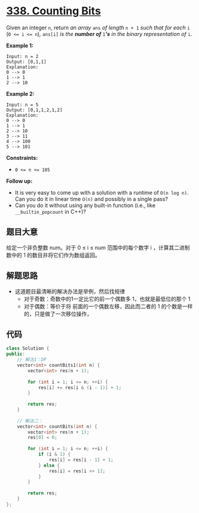 # [338. Counting Bits](https://leetcode.com/problems/counting-bits/)

Given an integer `n`, return *an array* `ans` *of length* `n + 1` *such that for each* `i` (`0 <= i <= n`)*,* `ans[i]` *is the **number of*** `1`***'s** in the binary representation of* `i`.

 

**Example 1:**

```
Input: n = 2
Output: [0,1,1]
Explanation:
0 --> 0
1 --> 1
2 --> 10
```

**Example 2:**

```
Input: n = 5
Output: [0,1,1,2,1,2]
Explanation:
0 --> 0
1 --> 1
2 --> 10
3 --> 11
4 --> 100
5 --> 101
```

 

**Constraints:**

- `0 <= n <= 105`

 

**Follow up:**

- It is very easy to come up with a solution with a runtime of `O(n log n)`. Can you do it in linear time `O(n)` and possibly in a single pass?
- Can you do it without using any built-in function (i.e., like `__builtin_popcount` in C++)?

## 题目大意

给定一个非负整数 num。对于 0 ≤ i ≤ num 范围中的每个数字 i ，计算其二进制数中的 1 的数目并将它们作为数组返回。

## 解题思路

* 这道题目最清晰的解决办法是举例，然后找规律
  * 对于奇数：奇数中的1一定比它的前一个偶数多 1，也就是最低位的那个 1
  * 对于偶数：等价于将 前面的一个偶数左移，因此而二者的 1 的个数是一样的，只是做了一次移位操作，

## 代码

````c++
class Solution {
public:
    // 解法1：DP
    vector<int> countBits1(int n) {
        vector<int> res(n + 1);
        
        for (int i = 1; i <= n; ++i) {
            res[i] += res[i & (i - 1)] + 1;
        }
        
        return res;
    }
    
    // 解法二：     
    vector<int> countBits(int n) {
        vector<int> res(n + 1);
        res[0] = 0;
        
        for (int i = 1; i <= n; ++i) {
            if (i & 1) {
                res[i] = res[i - 1] + 1;
            } else {
                res[i] = res[i >> 1];
            }
        }
        
        return res;
    }
};
````

